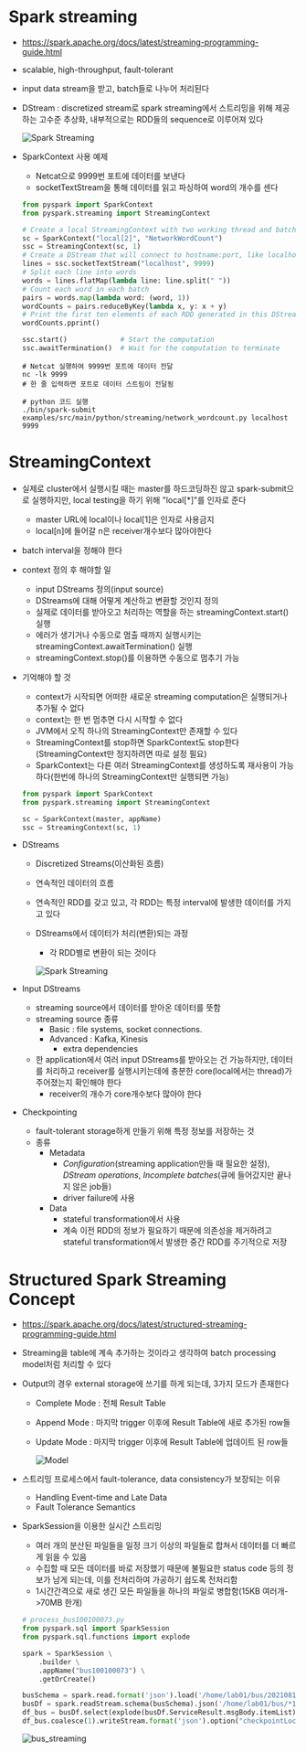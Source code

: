 # Spark streaming

* https://spark.apache.org/docs/latest/streaming-programming-guide.html

* scalable, high-throughput, fault-tolerant

* input data stream을 받고, batch들로 나누어 처리된다

* DStream : discretized stream로 spark streaming에서 스트리밍을 위해 제공하는 고수준 추상화, 내부적으로는 RDD들의 sequence로 이루어져 있다

  ![Spark Streaming](210815SparkStreaming.assets/streaming-arch.png)

* SparkContext 사용 예제

  * Netcat으로 9999번 포트에 데이터를 보낸다
  * socketTextStream을 통해 데이터를 읽고 파싱하여 word의 개수를 센다

  ```python
  from pyspark import SparkContext
  from pyspark.streaming import StreamingContext
  
  # Create a local StreamingContext with two working thread and batch interval of 1 second
  sc = SparkContext("local[2]", "NetworkWordCount")
  ssc = StreamingContext(sc, 1)
  # Create a DStream that will connect to hostname:port, like localhost:9999
  lines = ssc.socketTextStream("localhost", 9999)
  # Split each line into words
  words = lines.flatMap(lambda line: line.split(" "))
  # Count each word in each batch
  pairs = words.map(lambda word: (word, 1))
  wordCounts = pairs.reduceByKey(lambda x, y: x + y)
  # Print the first ten elements of each RDD generated in this DStream to the console
  wordCounts.pprint()
  
  ssc.start()             # Start the computation
  ssc.awaitTermination()  # Wait for the computation to terminate
  ```

  ```shell
  # Netcat 실행하여 9999번 포트에 데이터 전달
  nc -lk 9999
  # 한 줄 입력하면 포트로 데이터 스트림이 전달됨
  ```

  ```shell
  # python 코드 실행
  ./bin/spark-submit examples/src/main/python/streaming/network_wordcount.py localhost 9999
  ```


# StreamingContext

* 실제로 cluster에서 실행시킬 때는 master를 하드코딩하진 않고 spark-submit으로 실행하지만, local testing을 하기 위해 "local[*]"를 인자로 준다

  * master URL에 local이나 local[1]은 인자로 사용금지
  * local[n]에 들어갈 n은 receiver개수보다 많아야한다

* batch interval을 정해야 한다

* context 정의 후 해야할 일

  * input DStreams 정의(input source)
  * DStreams에 대해 어떻게 계산하고 변환할 것인지 정의
  * 실제로 데이터를 받아오고 처리하는 역할을 하는 streamingContext.start() 실행
  * 에러가 생기거나 수동으로 멈출 때까지 실행시키는 streamingContext.awaitTermination() 실행
  * streamingContext.stop()를 이용하면 수동으로 멈추기 가능

* 기억해야 할 것

  * context가 시작되면 어떠한 새로운 streaming computation은 실행되거나 추가될 수 없다
  * context는 한 번 멈추면 다시 시작할 수 없다
  * JVM에서 오직 하나의 StreamingContext만 존재할 수 있다
  * StreamingContext를 stop하면 SparkContext도 stop한다(StreamingContext만 정지하려면 따로 설정 필요)
  * SparkContext는 다른 여러 StreamingContext를 생성하도록 재사용이 가능하다(한번에 하나의 StreamingContext만 실행되면 가능)

  ```python
  from pyspark import SparkContext
  from pyspark.streaming import StreamingContext
  
  sc = SparkContext(master, appName)
  ssc = StreamingContext(sc, 1)
  ```

* DStreams

  * Discretized Streams(이산화된 흐름)

  * 연속적인 데이터의 흐름

  * 연속적인 RDD를 갖고 있고, 각 RDD는 특정 interval에 발생한 데이터를 가지고 있다

  * DStreams에서 데이터가 처리(변환)되는 과정

    * 각 RDD별로 변환이 되는 것이다

    ![Spark Streaming](210815SparkStreaming.assets/streaming-dstream-ops.png)

* Input DStreams

  * streaming source에서 데이터를 받아온 데이터를 뜻함
  * streaming source 종류
    * Basic : file systems, socket connections.
    * Advanced : Kafka, Kinesis
      * extra dependencies
  * 한 application에서 여러 input DStreams를 받아오는 건 가능하지만, 데이터를 처리하고 receiver를 실행시키는데에 충분한 core(local에서는 thread)가 주어졌는지 확인해야 한다
    * receiver의 개수가 core개수보다 많아야 한다

* Checkpointing

  * fault-tolerant storage하게 만들기 위해 특정 정보를 저장하는 것
  * 종류
    * Metadata
      * *Configuration*(streaming application만들 때 필요한 설정), *DStream operations*, *Incomplete batches*(큐에 들어갔지만 끝나지 않은 job들)
      * driver failure에 사용
    * Data
      * stateful transformation에서 사용
      * 계속 이전 RDD의 정보가 필요하기 때문에 의존성을 제거하려고 stateful transformation에서 발생한 중간 RDD를 주기적으로 저장

# Structured Spark Streaming Concept

* https://spark.apache.org/docs/latest/structured-streaming-programming-guide.html

* Streaming을 table에 계속 추가하는 것이라고 생각하여 batch processing model처럼 처리할 수 있다

* Output의 경우 external storage에 쓰기를 하게 되는데, 3가지 모드가 존재한다

  * Complete Mode : 전체 Result Table

  * Append Mode : 마지막 trigger 이후에 Result Table에 새로 추가된 row들

  * Update Mode : 마지막 trigger 이후에 Result Table에 업데이트 된 row들

    ![Model](210815SparkStreaming.assets/structured-streaming-example-model.png)

* 스트리밍 프로세스에서 fault-tolerance, data consistency가 보장되는 이유

  * Handling Event-time and Late Data
  * Fault Tolerance Semantics

* SparkSession을 이용한 실시간 스트리밍

  * 여러 개의 분산된 파일들을 일정 크기 이상의 파일들로 합쳐서 데이터를 더 빠르게 읽을 수 있음
  * 수집할 때 모든 데이터를 바로 저장했기 때문에 불필요한 status code 등의 정보가 남게 되는데, 이를 전처리하여 가공하기 쉽도록 전처리함
  * 1시간간격으로 새로 생긴 모든 파일들을 하나의 파일로 병합함(15KB 여러개->70MB 한개)

  ```python
  # process_bus100100073.py
  from pyspark.sql import SparkSession
  from pyspark.sql.functions import explode
  
  spark = SparkSession \
      .builder \
      .appName("bus100100073") \
      .getOrCreate()
  
  busSchema = spark.read.format('json').load('/home/lab01/bus/20210813142502Bus100100073.json').schema
  busDf = spark.readStream.schema(busSchema).json('/home/lab01/bus/*100100073.json')
  df_bus = busDf.select(explode(busDf.ServiceResult.msgBody.itemList).alias("buses")).select('buses.*')
  df_bus.coalesce(1).writeStream.format('json').option("checkpointLocation", "/home/lab01/bus100100073_check").option("path", "/home/lab01/bus100100073").trigger(processingTime='3600 seconds').start().awaitTermination()
  ```

  ![bus_streaming](210815SparkStreaming.assets/bus_streaming.JPG)